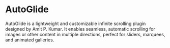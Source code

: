 # AutoGlide
AutoGlide is a lightweight and customizable infinite scrolling plugin designed by Amit P. Kumar. It enables seamless, automatic scrolling for images or other content in multiple directions, perfect for sliders, marquees, and animated galleries.
